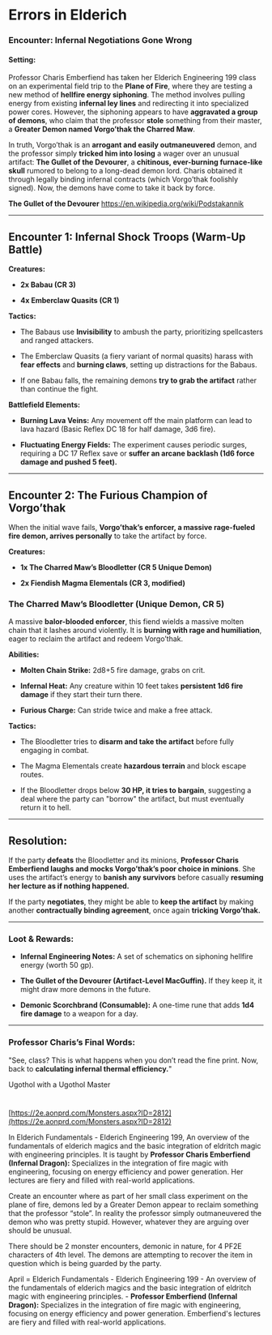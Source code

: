 # Errors in Elderich



### **Encounter: Infernal Negotiations Gone Wrong**

#### **Setting:**  
Professor Charis Emberfiend has taken her Elderich Engineering 199 class on an experimental field trip to the **Plane of Fire**, where they are testing a new method of **hellfire energy siphoning**. The method involves pulling energy from existing **infernal ley lines** and redirecting it into specialized power cores. However, the siphoning appears to have **aggravated a group of demons**, who claim that the professor **stole** something from their master, a **Greater Demon named Vorgo’thak the Charred Maw**.

In truth, Vorgo’thak is an **arrogant and easily outmaneuvered** demon, and the professor simply **tricked him into losing** a wager over an unusual artifact: **The Gullet of the Devourer**, a **chitinous, ever-burning furnace-like skull** rumored to belong to a long-dead demon lord. Charis obtained it through legally binding infernal contracts (which Vorgo’thak foolishly signed). Now, the demons have come to take it back by force.

**The Gullet of the Devourer**
https://en.wikipedia.org/wiki/Podstakannik

---

## **Encounter 1: Infernal Shock Troops (Warm-Up Battle)**

**Creatures:**  

- **2x Babau (CR 3)**  

- **4x Emberclaw Quasits (CR 1)**  

**Tactics:**

- The Babaus use **Invisibility** to ambush the party, prioritizing spellcasters and ranged attackers.  

- The Emberclaw Quasits (a fiery variant of normal quasits) harass with **fear effects** and **burning claws**, setting up distractions for the Babaus.  

- If one Babau falls, the remaining demons **try to grab the artifact** rather than continue the fight.

**Battlefield Elements:**

- **Burning Lava Veins:** Any movement off the main platform can lead to lava hazard (Basic Reflex DC 18 for half damage, 3d6 fire).  

- **Fluctuating Energy Fields:** The experiment causes periodic surges, requiring a DC 17 Reflex save or **suffer an arcane backlash (1d6 force damage and pushed 5 feet).**  

---

## **Encounter 2: The Furious Champion of Vorgo’thak**
When the initial wave fails, **Vorgo’thak’s enforcer, a massive rage-fueled fire demon, arrives personally** to take the artifact by force.

**Creatures:**

- **1x The Charred Maw’s Bloodletter (CR 5 Unique Demon)**  

- **2x Fiendish Magma Elementals (CR 3, modified)**  

### **The Charred Maw’s Bloodletter (Unique Demon, CR 5)**
A massive **balor-blooded enforcer**, this fiend wields a massive molten chain that it lashes around violently. It is **burning with rage and humiliation**, eager to reclaim the artifact and redeem Vorgo’thak.

**Abilities:**

- **Molten Chain Strike:** 2d8+5 fire damage, grabs on crit.  

- **Infernal Heat:** Any creature within 10 feet takes **persistent 1d6 fire damage** if they start their turn there.  

- **Furious Charge:** Can stride twice and make a free attack.  

**Tactics:**

- The Bloodletter tries to **disarm and take the artifact** before fully engaging in combat.  

- The Magma Elementals create **hazardous terrain** and block escape routes.  

- If the Bloodletter drops below **30 HP, it tries to bargain**, suggesting a deal where the party can "borrow" the artifact, but must eventually return it to hell.

---

## **Resolution:**
If the party **defeats** the Bloodletter and its minions, **Professor Charis Emberfiend laughs and mocks Vorgo’thak’s poor choice in minions**. She uses the artifact’s energy to **banish any survivors** before casually **resuming her lecture as if nothing happened.**

If the party **negotiates**, they might be able to **keep the artifact** by making another **contractually binding agreement**, once again **tricking Vorgo’thak.**

---

### **Loot & Rewards:**

- **Infernal Engineering Notes:** A set of schematics on siphoning hellfire energy (worth 50 gp).  

- **The Gullet of the Devourer (Artifact-Level MacGuffin).** If they keep it, it might draw more demons in the future.  

- **Demonic Scorchbrand (Consumable):** A one-time rune that adds **1d4 fire damage** to a weapon for a day.  

---

### **Professor Charis’s Final Words:**
"See, class? This is what happens when you don’t read the fine print. Now, back to **calculating infernal thermal efficiency.**"

Ugothol with a Ugothol Master

# 
[https://2e.aonprd.com/Monsters.aspx?ID=2812](https://2e.aonprd.com/Monsters.aspx?ID=2812)

In Elderich Fundamentals - Elderich Engineering 199, An overview of the fundamentals of elderich magics and the basic integration of eldritch magic with engineering principles. It is taught by **Professor Charis Emberfiend (Infernal Dragon):** Specializes in the integration of fire magic with engineering, focusing on energy efficiency and power generation. Her lectures are fiery and filled with real-world applications.

Create an encounter where as part of her small class experiment on the plane of fire, demons led by a Greater Demon appear to reclaim something that the professor “stole”. In reality the professor simply outmaneuvered the demon who was pretty stupid. However, whatever they are arguing over should be unusual.

There should be 2 monster encounters, demonic in nature, for 4 PF2E characters of 4th level. The demons are attempting to recover the item in question which is being guarded by the party.


April = Elderich Fundamentals - Elderich Engineering 199
	- An overview of the fundamentals of elderich magics and the basic integration of eldritch magic with engineering principles.
	- **Professor Emberfiend (Infernal Dragon):** Specializes in the integration of fire magic with engineering, focusing on energy efficiency and power generation. Emberfiend's lectures are fiery and filled with real-world applications.
